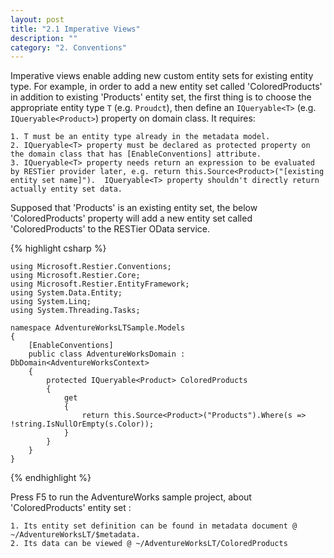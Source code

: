 ```yaml
---
layout: post
title: "2.1 Imperative Views"
description: ""
category: "2. Conventions"
---
```


Imperative views enable adding new custom entity sets for existing entity type. For example, in order to add a new entity set called 'ColoredProducts' in addition to existing 'Products' entity set, the first thing is to choose the appropriate entity type `T` (e.g. `Proudct`), then define an `IQueryable<T>` (e.g. `IQueryable<Product>`) property on domain class. It requires:

	1. T must be an entity type already in the metadata model.
	2. IQueryable<T> property must be declared as protected property on the domain class that has [EnableConventions] attribute.
	3. IQueryable<T> property needs return an expression to be evaluated by RESTier provider later, e.g. return this.Source<Product>("[existing entity set name]").  IQueryable<T> property shouldn't directly return actually entity set data. 

Supposed that 'Products' is an existing entity set, the below 'ColoredProducts' property will add a new entity set called 'ColoredProducts' to the RESTier OData service.

{% highlight csharp %}
	
	using Microsoft.Restier.Conventions;
	using Microsoft.Restier.Core;
	using Microsoft.Restier.EntityFramework;
	using System.Data.Entity;
	using System.Linq;
	using System.Threading.Tasks;
	
	namespace AdventureWorksLTSample.Models
	{
	    [EnableConventions]
	    public class AdventureWorksDomain : DbDomain<AdventureWorksContext>
		{
			protected IQueryable<Product> ColoredProducts
		    {
		        get
		        {
		            return this.Source<Product>("Products").Where(s => !string.IsNullOrEmpty(s.Color));
		        }
			}
	    }
	}

{% endhighlight %}

Press F5 to run the AdventureWorks sample project, about 'ColoredProducts' entity set :

	1. Its entity set definition can be found in metadata document @ ~/AdventureWorksLT/$metadata.
	2. Its data can be viewed @ ~/AdventureWorksLT/ColoredProducts

